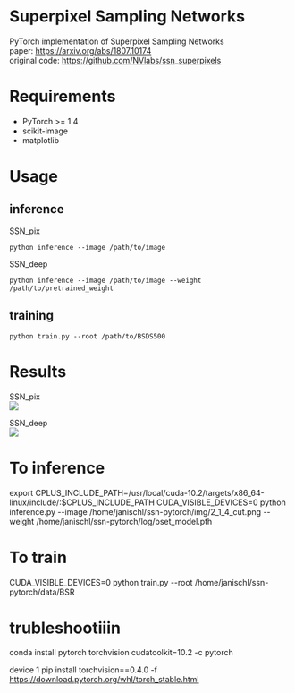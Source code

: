 # Superpixel Sampling Networks
PyTorch implementation of Superpixel Sampling Networks  
paper: https://arxiv.org/abs/1807.10174  
original code: https://github.com/NVlabs/ssn_superpixels

# Requirements
- PyTorch >= 1.4
- scikit-image
- matplotlib

# Usage
## inference
SSN_pix
```
python inference --image /path/to/image
```
SSN_deep
```
python inference --image /path/to/image --weight /path/to/pretrained_weight
```

## training
```
python train.py --root /path/to/BSDS500
```

# Results
SSN_pix  
<img src=https://github.com/perrying/ssn-pytorch/blob/master/SSN_pix_result.png>

SSN_deep  
<img src=https://github.com/perrying/ssn-pytorch/blob/master/SSN_deep_result.png>



# To inference
export CPLUS_INCLUDE_PATH=/usr/local/cuda-10.2/targets/x86_64-linux/include/:$CPLUS_INCLUDE_PATH
CUDA_VISIBLE_DEVICES=0 python inference.py --image /home/janischl/ssn-pytorch/img/2_1_4_cut.png --weight /home/janischl/ssn-pytorch/log/bset_model.pth

# To train 
 CUDA_VISIBLE_DEVICES=0 python train.py --root /home/janischl/ssn-pytorch/data/BSR

# trubleshootiiin
conda install pytorch torchvision cudatoolkit=10.2 -c pytorch

device 1
pip install torchvision==0.4.0 -f https://download.pytorch.org/whl/torch_stable.html
